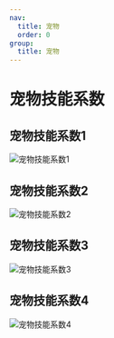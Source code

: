 ```yaml
---
nav: 
  title: 宠物
  order: 0
group: 
  title: 宠物
---
```


# 宠物技能系数

## 宠物技能系数1
![宠物技能系数1](/宠物技能系数1.jpg)

## 宠物技能系数2
![宠物技能系数2](/宠物技能系数2.jpg)

## 宠物技能系数3
![宠物技能系数3](/宠物技能系数3.jpg)

## 宠物技能系数4
![宠物技能系数4](/宠物技能系数4.jpg)